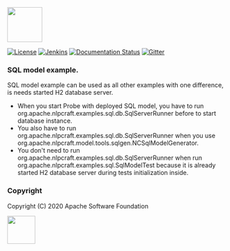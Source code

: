 <!--
 Licensed to the Apache Software Foundation (ASF) under one or more
 contributor license agreements.  See the NOTICE file distributed with
 this work for additional information regarding copyright ownership.
 The ASF licenses this file to You under the Apache License, Version 2.0
 (the "License"); you may not use this file except in compliance with
 the License.  You may obtain a copy of the License at

      http://www.apache.org/licenses/LICENSE-2.0

 Unless required by applicable law or agreed to in writing, software
 distributed under the License is distributed on an "AS IS" BASIS,
 WITHOUT WARRANTIES OR CONDITIONS OF ANY KIND, either express or implied.
 See the License for the specific language governing permissions and
 limitations under the License.
-->

<img src="https://nlpcraft.apache.org/images/nlpcraft_logo_black.gif" height="80px">
<br>

[![License](https://img.shields.io/badge/license-Apache%202-blue.svg)](https://raw.githubusercontent.com/apache/opennlp/master/LICENSE)
[![Jenkins](https://img.shields.io/jenkins/build?jobUrl=https%3A%2F%2Fbuilds.apache.org%2Fview%2FIncubator%2520Projects%2Fjob%2Fincubator-nlpcraft%2F)](https://builds.apache.org/view/Incubator%20Projects/job/incubator-nlpcraft/)
[![Documentation Status](https://img.shields.io/:docs-latest-green.svg)](https://nlpcraft.apache.org/docs.html)
[![Gitter](https://badges.gitter.im/apache-nlpcraft/community.svg)](https://gitter.im/apache-nlpcraft/community)

### SQL model example.

SQL model example can be used as all other examples with one difference, is needs started H2 database server.
   - When you start Probe with deployed SQL model, you have to run org.apache.nlpcraft.examples.sql.db.SqlServerRunner before to start database instance.
   - You also have to run org.apache.nlpcraft.examples.sql.db.SqlServerRunner when you use org.apache.nlpcraft.model.tools.sqlgen.NCSqlModelGenerator.
   - You don't need to run org.apache.nlpcraft.examples.sql.db.SqlServerRunner when run org.apache.nlpcraft.examples.sql.SqlModelTest because it is already started H2 database server during tests initialization inside.       

### Copyright
Copyright (C) 2020 Apache Software Foundation

<img src="https://www.apache.org/img/ASF20thAnniversary.jpg" height="64px">



